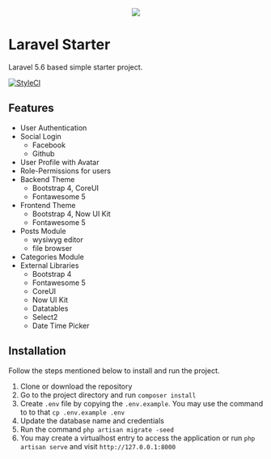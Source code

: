 <p align="center"><img src="https://laravel.com/assets/img/components/logo-laravel.svg"></p>

# Laravel Starter
Laravel 5.6 based simple starter project.

[![StyleCI](https://github.styleci.io/repos/105638882/shield)](https://github.styleci.io/repos/105638882)

## Features

* User Authentication
* Social Login
  * Facebook
  * Github
* User Profile with Avatar
* Role-Permissions for users
* Backend Theme
  * Bootstrap 4, CoreUI
  * Fontawesome 5
* Frontend Theme
  * Bootstrap 4, Now UI Kit
  * Fontawesome 5
* Posts Module
  * wysiwyg editor
  * file browser
* Categories Module
* External Libraries
  * Bootstrap 4
  * Fontawesome 5
  * CoreUI
  * Now UI Kit
  * Datatables
  * Select2
  * Date Time Picker
  
## Installation

Follow the steps mentioned below to install and run the project. 

1. Clone or download the repository 
2. Go to the project directory and run `composer install`
3. Create `.env` file by copying the `.env.example`. You may use the command to to that `cp .env.example .env`
4. Update the database name and credentials 
5. Run the command `php artisan migrate -seed`
6. You may create a virtualhost entry to access the application or run `php artisan serve` and visit `http://127.0.0.1:8000`
